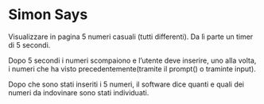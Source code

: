 Simon Says
===
Visualizzare in pagina 5 numeri casuali (tutti differenti). Da lì parte un timer di 5 secondi.

Dopo 5 secondi i numeri scompaiono e l’utente deve inserire, uno alla volta, i numeri che ha visto precedentemente(tramite il prompt() o traminte input).

Dopo che sono stati inseriti i 5 numeri, il software dice quanti e quali dei numeri da indovinare sono stati individuati.
